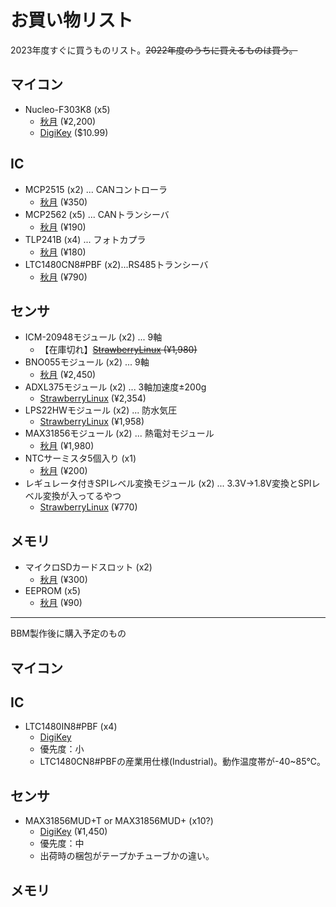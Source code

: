 # お買い物リスト

2023年度すぐに買うものリスト。~~2022年度のうちに買えるものは買う。~~

## マイコン

- Nucleo-F303K8 (x5)
  - [秋月](https://akizukidenshi.com/catalog/g/gM-10172/) (¥2,200)
  - [DigiKey](https://www.digikey.jp/short/vvwbvcq3) ($10.99)

## IC

- MCP2515 (x2) ... CANコントローラ
  - [秋月](https://akizukidenshi.com/catalog/g/gI-12030/) (¥350)
- MCP2562 (x5) ... CANトランシーバ
  - [秋月](https://akizukidenshi.com/catalog/g/gI-14383/) (¥190)
- TLP241B (x4) ... フォトカプラ
  - [秋月](https://akizukidenshi.com/catalog/g/gI-16705/) (¥180)
- LTC1480CN8#PBF (x2)...RS485トランシーバ
  - [秋月](https://akizukidenshi.com/catalog/g/gI-16602/) (¥790)
## センサ

- ICM-20948モジュール (x2) ... 9軸
  - 【在庫切れ】~~[StrawberryLinux](https://strawberry-linux.com/catalog/items?code=20948) (¥1,980)~~
- BNO055モジュール (x2) ... 9軸
  - [秋月](https://akizukidenshi.com/catalog/g/gK-16996/) (¥2,450)
- ADXL375モジュール (x2) ... 3軸加速度±200g
  - [StrawberryLinux](https://strawberry-linux.com/catalog/items?code=12112) (¥2,354)
- LPS22HWモジュール (x2) ... 防水気圧
  - [StrawberryLinux](https://strawberry-linux.com/catalog/items?code=12133) (¥1,958)
- MAX31856モジュール (x2) ... 熱電対モジュール
  - [秋月](https://akizukidenshi.com/catalog/g/gM-08218/) (¥1,980)
- NTCサーミスタ5個入り (x1)
  - [秋月](https://akizukidenshi.com/catalog/g/gP-05251/) (¥200)
- レギュレータ付きSPIレベル変換モジュール (x2) ... 3.3V->1.8V変換とSPIレベル変換が入ってるやつ
  - [StrawberryLinux](https://strawberry-linux.com/catalog/items?code=10304) (¥770)

## メモリ

- マイクロSDカードスロット (x2)
  - [秋月](https://akizukidenshi.com/catalog/g/gK-05488/) (¥300)
- EEPROM (x5)
  - [秋月](https://akizukidenshi.com/catalog/g/gI-03568/) (¥90)

---
BBM製作後に購入予定のもの
## マイコン
## IC
- LTC1480IN8#PBF (x4)
  - [DigiKey](https://www.digikey.jp/ja/products/detail/analog-devices-inc/LTC1480IN8-PBF/963146)
  - 優先度：小
  - LTC1480CN8#PBFの産業用仕様(Industrial)。動作温度帯が-40~85℃。
## センサ
- MAX31856MUD+T or MAX31856MUD+ (x10?)
  - [DigiKey](https://www.digikey.jp/ja/products/detail/analog-devices-inc-maxim-integrated/MAX31856MUD-T/5050206) (¥1,450)
  - 優先度：中
  - 出荷時の梱包がテープかチューブかの違い。
## メモリ